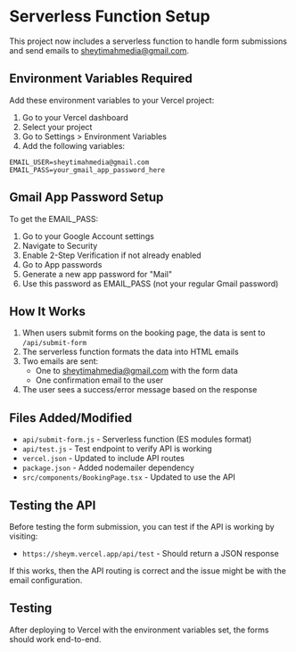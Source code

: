 # Serverless Function Setup

This project now includes a serverless function to handle form submissions and send emails to sheytimahmedia@gmail.com.

## Environment Variables Required

Add these environment variables to your Vercel project:

1. Go to your Vercel dashboard
2. Select your project
3. Go to Settings > Environment Variables
4. Add the following variables:

```
EMAIL_USER=sheytimahmedia@gmail.com
EMAIL_PASS=your_gmail_app_password_here
```

## Gmail App Password Setup

To get the EMAIL_PASS:

1. Go to your Google Account settings
2. Navigate to Security
3. Enable 2-Step Verification if not already enabled
4. Go to App passwords
5. Generate a new app password for "Mail"
6. Use this password as EMAIL_PASS (not your regular Gmail password)

## How It Works

1. When users submit forms on the booking page, the data is sent to `/api/submit-form`
2. The serverless function formats the data into HTML emails
3. Two emails are sent:
   - One to sheytimahmedia@gmail.com with the form data
   - One confirmation email to the user
4. The user sees a success/error message based on the response

## Files Added/Modified

- `api/submit-form.js` - Serverless function (ES modules format)
- `api/test.js` - Test endpoint to verify API is working
- `vercel.json` - Updated to include API routes
- `package.json` - Added nodemailer dependency
- `src/components/BookingPage.tsx` - Updated to use the API

## Testing the API

Before testing the form submission, you can test if the API is working by visiting:

- `https://sheym.vercel.app/api/test` - Should return a JSON response

If this works, then the API routing is correct and the issue might be with the email configuration.

## Testing

After deploying to Vercel with the environment variables set, the forms should work end-to-end.
